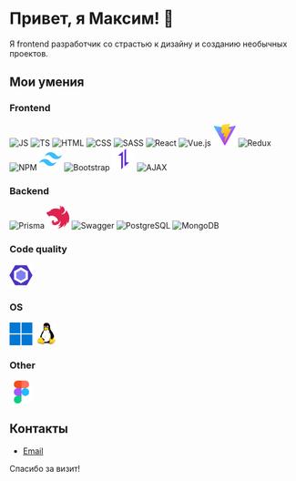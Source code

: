 # Привет, я Максим! 👋

Я frontend разработчик со страстью к дизайну и созданию необычных проектов.

## Мои умения

### Frontend
<div>
  <img src="https://cdn.jsdelivr.net/gh/devicons/devicon/icons/javascript/javascript-original.svg" height="40" alt="JS" title="JavaScript" />
  <img src="https://cdn.jsdelivr.net/gh/devicons/devicon/icons/typescript/typescript-original.svg" height="40" alt="TS" title="TypeScript" />
  <img src="https://cdn.jsdelivr.net/gh/devicons/devicon/icons/html5/html5-original.svg" height="40" alt="HTML" title="HTML" />
  <img src="https://cdn.jsdelivr.net/gh/devicons/devicon/icons/css3/css3-original.svg" height="40" alt="CSS" title="CSS" />
  <img src="https://cdn.jsdelivr.net/gh/devicons/devicon/icons/sass/sass-original.svg" height="40" alt="SASS" title="SASS" />
  <img src="https://cdn.jsdelivr.net/gh/devicons/devicon/icons/react/react-original.svg" height="40" alt="React" title="React" />
  <img src="https://cdn.jsdelivr.net/gh/devicons/devicon/icons/vuejs/vuejs-original.svg" height="40" alt="Vue.js" title="Vue.js" />
  <img src="https://github.com/devicons/devicon/blob/v2.16.0/icons/vitejs/vitejs-original.svg" height="40" alt="Vite" title="Vite" />
  <img src="https://cdn.jsdelivr.net/gh/devicons/devicon/icons/redux/redux-original.svg" height="40" alt="Redux" title="Redux" />
  <img src="https://cdn.jsdelivr.net/gh/devicons/devicon/icons/npm/npm-original-wordmark.svg" height="40" alt="NPM" title="NPM" />
  <img src="https://github.com/devicons/devicon/blob/v2.16.0/icons/tailwindcss/tailwindcss-original.svg" height="40" alt="Tailwind" title="Tailwind" />
  <img src="https://cdn.jsdelivr.net/gh/devicons/devicon/icons/bootstrap/bootstrap-original.svg" height="40" alt="Bootstrap" title="Bootstrap" />
  <img src="https://github.com/devicons/devicon/blob/v2.16.0/icons/axios/axios-plain.svg" height="40" alt="Axios" title="Axios" />
  <img src="https://cdn.jsdelivr.net/gh/devicons/devicon/icons/jquery/jquery-original.svg" height="40" alt="AJAX" title="AJAX" />
</div>

### Backend
<div>
  <img src="https://cdn.jsdelivr.net/gh/devicons/devicon/icons/prisma/prisma-original.svg" height="40" alt="Prisma" title="Prisma" />
  <img src="https://github.com/devicons/devicon/blob/v2.16.0/icons/nestjs/nestjs-original.svg" height="40" alt="Nest.js" title="Nest.js" />
  <img src="https://cdn.jsdelivr.net/gh/devicons/devicon/icons/swagger/swagger-original.svg" height="40" alt="Swagger" title="Swagger" />
  <img src="https://cdn.jsdelivr.net/gh/devicons/devicon/icons/postgresql/postgresql-original.svg" height="40" alt="PostgreSQL" title="PostgreSQL" />
  <img src="https://cdn.jsdelivr.net/gh/devicons/devicon/icons/mongodb/mongodb-original.svg" height="40" alt="MongoDB" title="MongoDB" />
</div>

### Code quality
<div>
  <img src="https://github.com/devicons/devicon/blob/v2.16.0/icons/eslint/eslint-original.svg" height="40" alt="Eslint" title="Eslint" />
</div>

### OS
<div>
  <img src="https://github.com/devicons/devicon/blob/v2.16.0/icons/windows11/windows11-original.svg" height="40" alt="Windows" title="Windows" />
  <img src="https://github.com/devicons/devicon/blob/v2.16.0/icons/linux/linux-original.svg" height="40" alt="Linux" title="Linux" />
</div>

### Other
<div>
  <img src="https://github.com/devicons/devicon/blob/v2.16.0/icons/figma/figma-original.svg" height="40" alt="Figma" title="Figma" />
</div>
  
## Контакты

- [Email](maxnes332@yandex.ru)

Спасибо за визит!

